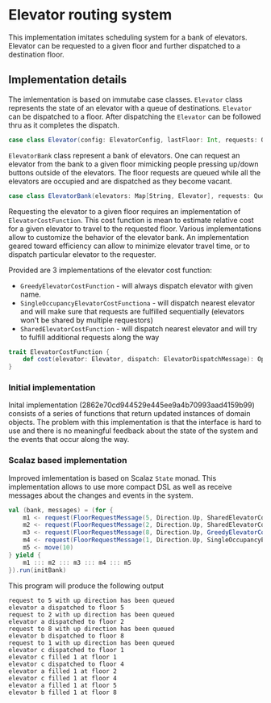# Elevator routing system

This implementation imitates scheduling system for a bank of elevators. Elevator can be requested to a given floor and further dispatched to a destination floor.

## Implementation details

The imlementation is based on immutabe case classes. `Elevator` class represents the state of an elevator with a queue of destinations. `Elevator` can be dispatched to a floor. After dispatching the `Elevator` can be followed thru as it completes the dispatch.

```scala
case class Elevator(config: ElevatorConfig, lastFloor: Int, requests: Queue[ElevatorRequest])
```

`ElevatorBank` class represent a bank of elevators. One can request an elevator from the bank to a given floor mimicking people pressing up/down buttons outside of the elevators. The floor requests are queued while all the elevators are occupied and are dispatched as they become vacant.

```scala
case class ElevatorBank(elevators: Map[String, Elevator], requests: Queue[FloorRequestMessage])
```

Requesting the elevator to a given floor requires an implementation of `ElevatorCostFunction`. This cost function is mean to estimate relative cost for a given elevator to travel to the requested floor. Various implementations allow to customize the behavior of the elevator bank. An implementation geared toward efficiency can allow to minimize elevator travel time, or to dispatch particular elevator to the requester.

Provided are 3 implementations of the elevator cost function:

* `GreedyElevatorCostFunction` - will always dispatch elevator with given name.
* `SingleOccupancyElevatorCostFunctiona` - will dispatch nearest elevator and will make sure that requests are fulfilled sequentially (elevators won't be shared by multiple requestors)
* `SharedElevatorCostFunction` - will dispatch nearest elevator and will try to fulfill additional requests along the way

```scala
trait ElevatorCostFunction {
    def cost(elevator: Elevator, dispatch: ElevatorDispatchMessage): Option[Int]
}
```

### Initial implementation

Inital implementation (2862e70cd944529e445ee9a4b70993aad4159b99) consists of a series of functions that return updated instances of domain objects. The problem with this implementation is that the interface is hard to use and there is no meaningful feedback about the state of the system and the events that occur along the way.

### Scalaz based implementation

Improved imlementation is based on Scalaz `State` monad. This implementation allows to use more compact DSL as well as receive messages about the changes and events in the system.

```scala
val (bank, messages) = (for {
    m1 <- request(FloorRequestMessage(5, Direction.Up, SharedElevatorCostFunction))
    m2 <- request(FloorRequestMessage(2, Direction.Up, SharedElevatorCostFunction))
    m3 <- request(FloorRequestMessage(8, Direction.Up, GreedyElevatorCostFunction("b")))
    m4 <- request(FloorRequestMessage(1, Direction.Up, SingleOccupancyElevatorCostFunction))
    m5 <- move(10)
} yield {
    m1 ::: m2 ::: m3 ::: m4 ::: m5
}).run(initBank)
```

This program will produce the following output

```
request to 5 with up direction has been queued
elevator a dispatched to floor 5
request to 2 with up direction has been queued
elevator a dispatched to floor 2
request to 8 with up direction has been queued
elevator b dispatched to floor 8
request to 1 with up direction has been queued
elevator c dispatched to floor 1
elevator c filled 1 at floor 1
elevator c dispatched to floor 4
elevator a filled 1 at floor 2
elevator c filled 1 at floor 4
elevator a filled 1 at floor 5
elevator b filled 1 at floor 8
```
